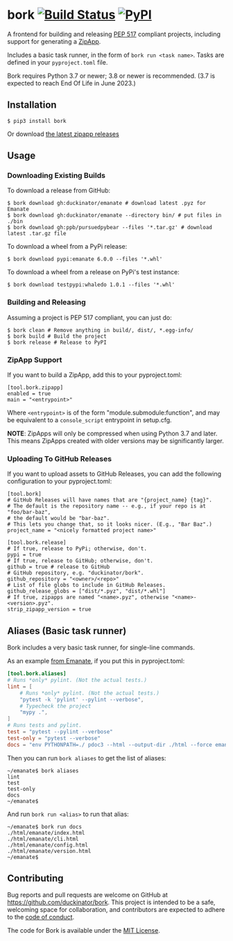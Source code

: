 # bork [![Build Status][build-status-img]][build-status-link] [![PyPI][pypi-version-img]][pypi-version-link]

A frontend for building and releasing [PEP 517](https://www.python.org/dev/peps/pep-0517/) compliant projects, including support for generating a [ZipApp](https://docs.python.org/3/library/zipapp.html).

Includes a basic task runner, in the form of `bork run <task name>`. Tasks
are defined in your `pyproject.toml` file.

Bork requires Python 3.7 or newer; 3.8 or newer is recommended.
(3.7 is expected to reach End Of Life in June 2023.)

[build-status-img]: https://api.cirrus-ci.com/github/duckinator/bork.svg
[build-status-link]: https://cirrus-ci.com/github/duckinator/bork

[pypi-version-img]: https://img.shields.io/pypi/v/bork
[pypi-version-link]: https://pypi.org/project/bork

## Installation

```
$ pip3 install bork
```

Or download [the latest zipapp
releases](https://github.com/duckinator/bork/releases/latest/download/bork.pyz)

## Usage

### Downloading Existing Builds


To download a release from GitHub:

```
$ bork download gh:duckinator/emanate # download latest .pyz for Emanate
$ bork download gh:duckinator/emanate --directory bin/ # put files in ./bin
$ bork download gh:ppb/pursuedpybear --files '*.tar.gz' # download latest .tar.gz file
```

To download a wheel from a PyPi release:

```
$ bork download pypi:emanate 6.0.0 --files '*.whl'
```


To download a wheel from a release on PyPi's test instance:

```
$ bork download testpypi:whaledo 1.0.1 --files '*.whl'
```

### Building and Releasing

Assuming a project is PEP 517 compliant, you can just do:

```
$ bork clean # Remove anything in build/, dist/, *.egg-info/
$ bork build # Build the project
$ bork release # Release to PyPI
```

### ZipApp Support

If you want to build a ZipApp, add this to your pyproject.toml:

```
[tool.bork.zipapp]
enabled = true
main = "<entrypoint>"
```

Where `<entrypoint>` is of the form "module.submodule:function", and
may be equivalent to a `console_script` entrypoint in setup.cfg.

**NOTE**: ZipApps will only be compressed when using Python 3.7 and later. This means ZipApps created with older versions may be significantly larger.

### Uploading To GitHub Releases

If you want to upload assets to GitHub Releases, you can
add the following configuration to your pyproject.toml:

```
[tool.bork]
# GitHub Releases will have names that are "{project_name} {tag}".
# The default is the repository name -- e.g., if your repo is at "foo/bar-baz",
# the default would be "bar-baz".
# This lets you change that, so it looks nicer. (E.g., "Bar Baz".)
project_name = "<nicely formatted project name>"

[tool.bork.release]
# If true, release to PyPi; otherwise, don't.
pypi = true
# If true, release to GitHub; otherwise, don't.
github = true # release to GitHub
# GitHub repository, e.g. "duckinator/bork".
github_repository = "<owner>/<repo>"
# List of file globs to include in GitHub Releases.
github_release_globs = ["dist/*.pyz", "dist/*.whl"]
# If true, zipapps are named "<name>.pyz", otherwise "<name>-<version>.pyz".
strip_zipapp_version = true
```

## Aliases (Basic task runner)

Bork includes a very basic task runner, for single-line commands.

As an example [from Emanate](https://github.com/duckinator/emanate/blob/master/pyproject.toml),
if you put this in pyproject.toml:

```toml
[tool.bork.aliases]
# Runs *only* pylint. (Not the actual tests.)
lint = [
	# Runs *only* pylint. (Not the actual tests.)
	"pytest -k 'pylint' --pylint --verbose",
	# Typecheck the project
	"mypy .",
]
# Runs tests and pylint.
test = "pytest --pylint --verbose"
test-only = "pytest --verbose"
docs = "env PYTHONPATH=./ pdoc3 --html --output-dir ./html --force emanate"
```

Then you can run `bork aliases` to get the list of aliases:

```
~/emanate$ bork aliases
lint
test
test-only
docs
~/emanate$
```

And run `bork run <alias>` to run that alias:

```
~/emanate$ bork run docs
./html/emanate/index.html
./html/emanate/cli.html
./html/emanate/config.html
./html/emanate/version.html
~/emanate$
```

## Contributing

Bug reports and pull requests are welcome on GitHub at https://github.com/duckinator/bork. This project is intended to be a safe, welcoming space for collaboration, and contributors are expected to adhere to the
[code of conduct](https://github.com/duckinator/bork/blob/master/CODE_OF_CONDUCT.md).

The code for Bork is available under the [MIT License](http://opensource.org/licenses/MIT).
